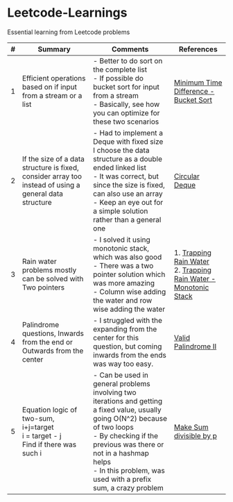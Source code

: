 # Leetcode-Learnings
Essential learning from Leetcode problems

| # | Summary | Comments | References |
|---|---------|----------|------------|
| 1 | Efficient operations based on if input from a stream or a list | - Better to do sort on the complete list <br> - If possible do bucket sort for input from a stream <br> - Basically, see how you can optimize for these two scenarios | [Minimum Time Difference - Bucket Sort](Algorithms/Minimum%20Time%20Difference%20-%20Bucket%20Sort.py) |
| 2 | If the size of a data structure is fixed, consider array too instead of using a general data structure | - Had to implement a Deque with fixed size <br> I choose the data structure as a double ended linked list <br> - It was correct, but since the size is fixed, can also use an array <br> - Keep an eye out for a simple solution rather than a general one | [Circular Deque](./Data%20Structures/Circular%20Deque.py) | 
| 3 | Rain water problems mostly can be solved with Two pointers | - I solved it using monotonic stack, which was also good <br> - There was a two pointer solution which was more amazing<br> - Column wise adding the water and row wise adding the water | 1. [Trapping Rain Water](./Two%20Pointers/Trapping%20Rain%20Water.py) <br>2. [Trapping Rain Water - Monotonic Stack](./Monotonic%20Stack/Trapping%20Rain%20Water.py) |
| 4 | Palindrome questions, Inwards from the end or Outwards from the center | - I struggled with the expanding from the center for this question, but coming inwards from the ends was way too easy. | [Valid Palindrome II](./Palindrome/Valid%20Palindrome%20II.py) 
| 5 | Equation logic of two-sum, i+j=target <br> i = target - j <br> Find if there was such i <br> | - Can be used in general problems involving two iterations and getting a fixed value, usually going O(N^2) because of two loops <br>- By checking if the previous was there or not in a hashmap helps <br>- In this problem, was used with a prefix sum, a crazy problem | [Make Sum divisible by p](./Prefix%20Sum/Make%20Sum%20divisible%20by%20p.py) 